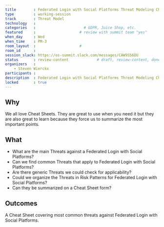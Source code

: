 ```yaml
---
title        : Federated Login with Social Platforms Threat Modeling Cheat Sheet
type         : working-session
track        : Threat Model
technology   :
categories   :                      # GDPR, Juice Shop, etc.
featured     :                    # review with summit team "yes"
when_day     : Wed
when_time    : PM-3
room_layout  :                    #
room_id      :
session_slack: https://os-summit.slack.com/messages/CAW9S56DU
status       : review-content             # draft, review-content, done
organizers   :
    - Steven Wierckx
participants :
description  : Federated Login with Social Platforms Threat Modeling Cheat Sheet
locked       : true
---
```


## Why

We all love Cheat Sheets. They are great to use when you need it but they are also great to learn because they force us to summarize the most important points.


## What

 - What are the main Threats against a Federated Login with Social Platforms?
 - Can we find common Threats that apply to Federated Login with Social Platforms?
 - Are there generic Threats we could check for applicability?
 - Could we organize the Threats in Risk Patterns for Federated Login with Social Platforms?
 - Can they be summarized on a Cheat Sheet form?

## Outcomes

A Cheat Sheet covering most common threats against Federated Login with Social Platforms.
